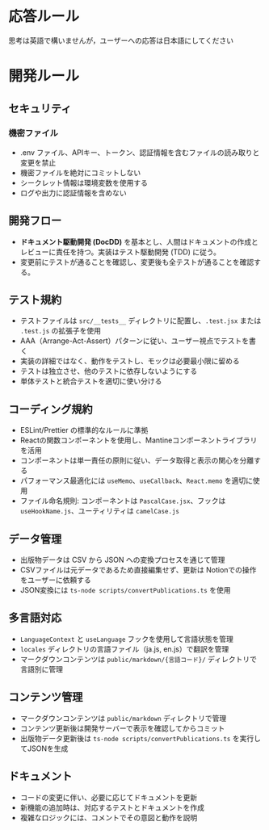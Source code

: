 # 応答ルール
思考は英語で構いませんが，ユーザーへの応答は日本語にしてください

# 開発ルール

## セキュリティ

### 機密ファイル
- .env ファイル、APIキー、トークン、認証情報を含むファイルの読み取りと変更を禁止
- 機密ファイルを絶対にコミットしない
- シークレット情報は環境変数を使用する
- ログや出力に認証情報を含めない

## 開発フロー
- **ドキュメント駆動開発 (DocDD)** を基本とし、人間はドキュメントの作成とレビューに責任を持つ。実装はテスト駆動開発 (TDD) に従う。
- 変更前にテストが通ることを確認し、変更後も全テストが通ることを確認する。

## テスト規約
- テストファイルは `src/__tests__` ディレクトリに配置し、`.test.jsx` または `.test.js` の拡張子を使用
- AAA（Arrange-Act-Assert）パターンに従い、ユーザー視点でテストを書く
- 実装の詳細ではなく、動作をテストし、モックは必要最小限に留める
- テストは独立させ、他のテストに依存しないようにする
- 単体テストと統合テストを適切に使い分ける

## コーディング規約
- ESLint/Prettier の標準的なルールに準拠
- Reactの関数コンポーネントを使用し、Mantineコンポーネントライブラリを活用
- コンポーネントは単一責任の原則に従い、データ取得と表示の関心を分離する
- パフォーマンス最適化には `useMemo`、`useCallback`、`React.memo` を適切に使用
- ファイル命名規則: コンポーネントは `PascalCase.jsx`、フックは `useHookName.js`、ユーティリティは `camelCase.js`

## データ管理
- 出版物データは CSV から JSON への変換プロセスを通じて管理
- CSVファイルは元データであるため直接編集せず、更新は Notionでの操作をユーザーに依頼する
- JSON変換には `ts-node scripts/convertPublications.ts` を使用

## 多言語対応
- `LanguageContext` と `useLanguage` フックを使用して言語状態を管理
- `locales` ディレクトリの言語ファイル（ja.js, en.js）で翻訳を管理
- マークダウンコンテンツは `public/markdown/{言語コード}/` ディレクトリで言語別に管理

## コンテンツ管理
- マークダウンコンテンツは `public/markdown` ディレクトリで管理
- コンテンツ更新後は開発サーバーで表示を確認してからコミット
- 出版物データ更新後は `ts-node scripts/convertPublications.ts` を実行してJSONを生成

## ドキュメント
- コードの変更に伴い、必要に応じてドキュメントを更新
- 新機能の追加時は、対応するテストとドキュメントを作成
- 複雑なロジックには、コメントでその意図と動作を説明
